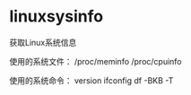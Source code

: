 # linuxsysinfo

获取Linux系统信息

使用的系统文件：
/proc/meminfo
/proc/cpuinfo

使用的系统命令：
version
ifconfig
df -BKB -T